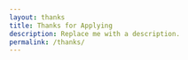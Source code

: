 ```yaml
---
layout: thanks
title: Thanks for Applying
description: Replace me with a description.
permalink: /thanks/
---
```

